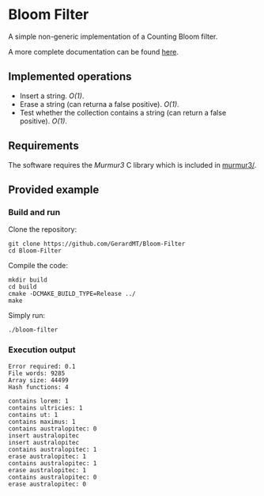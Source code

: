 # Bloom Filter
A simple non-generic implementation of a Counting Bloom filter.

A more complete documentation can be found [here](docs/report/report.pdf).

## Implemented operations
- Insert a string. *O(1)*.
- Erase a string (can returna a false positive). *O(1)*.
- Test whether the collection contains a string (can return a false positive). *O(1)*.

## Requirements
The software requires the *Murmur3* C library which is included in [murmur3/](murmur3).

## Provided example
### Build and run
Clone the repository:

	git clone https://github.com/GerardMT/Bloom-Filter
	cd Bloom-Filter

Compile the code:

	mkdir build
	cd build
	cmake -DCMAKE_BUILD_TYPE=Release ../
	make

Simply run:

	./bloom-filter

### Execution output
```
Error required: 0.1
File words: 9285
Array size: 44499
Hash functions: 4

contains lorem: 1
contains ultricies: 1
contains ut: 1
contains maximus: 1
contains australopitec: 0
insert australopitec
insert australopitec
contains australopitec: 1
erase australopitec: 1
contains australopitec: 1
erase australopitec: 1
contains australopitec: 0
erase australopitec: 0
```